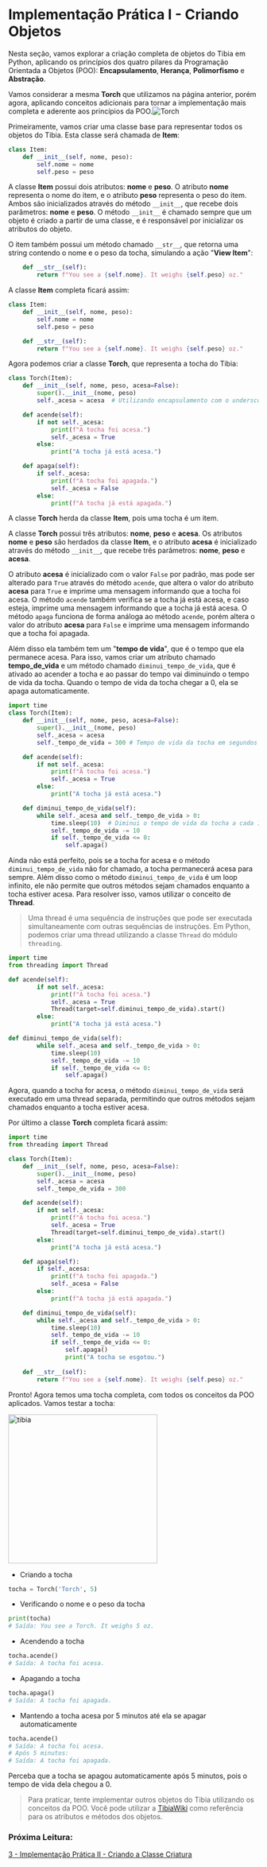 # Implementação Prática I - Criando Objetos

Nesta seção, vamos explorar a criação completa de objetos do Tibia em Python, aplicando os princípios dos quatro pilares da Programação Orientada a Objetos (POO): **Encapsulamento**, **Herança**, **Polimorfismo** e **Abstração**.

Vamos considerar a mesma **Torch** que utilizamos na página anterior, porém agora, aplicando conceitos adicionais para tornar a implementação mais completa e aderente aos princípios da POO.![Torch](https://www.tibiawiki.com.br/images/9/90/Torch.gif)


Primeiramente, vamos criar uma classe base para representar todos os objetos do Tibia. Esta classe será chamada de **Item**:

```python
class Item:
    def __init__(self, nome, peso):
        self.nome = nome
        self.peso = peso
```

A classe **Item** possui dois atributos: **nome** e **peso**. O atributo **nome** representa o nome do item, e o atributo **peso** representa o peso do item. Ambos são inicializados através do método `__init__`, que recebe dois parâmetros: **nome** e **peso**. O método `__init__` é chamado sempre que um objeto é criado a partir de uma classe, e é responsável por inicializar os atributos do objeto.

O item também possui um método chamado `__str__`, que retorna uma string contendo o nome e o peso da tocha, simulando a ação "**View Item**":

```python
    def __str__(self):
        return f"You see a {self.nome}. It weighs {self.peso} oz."
```

A classe **Item** completa ficará assim:

```python
class Item:
    def __init__(self, nome, peso):
        self.nome = nome
        self.peso = peso

    def __str__(self):
        return f"You see a {self.nome}. It weighs {self.peso} oz."
```

Agora podemos criar a classe **Torch**, que representa a tocha do Tibia:

```python
class Torch(Item):
    def __init__(self, nome, peso, acesa=False):
        super().__init__(nome, peso)
        self._acesa = acesa  # Utilizando encapsulamento com o underscore _

    def acende(self):
        if not self._acesa:
            print(f"A tocha foi acesa.")
            self._acesa = True
        else:
            print("A tocha já está acesa.")

    def apaga(self):
        if self._acesa:
            print(f"A tocha foi apagada.")
            self._acesa = False
        else:
            print(f"A tocha já está apagada.")
```

A classe **Torch** herda da classe **Item**, pois uma tocha é um item. 

A classe **Torch** possui três atributos: **nome**, **peso** e **acesa**. Os atributos **nome** e **peso** são herdados da classe **Item**, e o atributo **acesa** é inicializado através do método `__init__`, que recebe três parâmetros: **nome**, **peso** e **acesa**. 

O atributo **acesa** é inicializado com o valor `False` por padrão, mas pode ser alterado para `True` através do método `acende`, que altera o valor do atributo **acesa** para `True` e imprime uma mensagem informando que a tocha foi acesa. O método `acende` também verifica se a tocha já está acesa, e caso esteja, imprime uma mensagem informando que a tocha já está acesa. O método `apaga` funciona de forma análoga ao método `acende`, porém altera o valor do atributo **acesa** para `False` e imprime uma mensagem informando que a tocha foi apagada.

Além disso ela também tem um "**tempo de vida**", que é o tempo que ela permanece acesa. Para isso, vamos criar um atributo chamado **tempo_de_vida** e um método chamado `diminui_tempo_de_vida`, que é ativado ao acender a tocha e ao passar do tempo vai diminuindo o tempo de vida da tocha. Quando o tempo de vida da tocha chegar a 0, ela se apaga automaticamente.

```python
import time
class Torch(Item):
    def __init__(self, nome, peso, acesa=False):
        super().__init__(nome, peso)
        self._acesa = acesa
        self._tempo_de_vida = 300 # Tempo de vida da tocha em segundos (5 minutos)

    def acende(self):
        if not self._acesa:
            print(f"A tocha foi acesa.")
            self._acesa = True
        else:
            print("A tocha já está acesa.")

    def diminui_tempo_de_vida(self):
        while self._acesa and self._tempo_de_vida > 0:
            time.sleep(10)  # Diminui o tempo de vida da tocha a cada 10 segundos acesa
            self._tempo_de_vida -= 10
            if self._tempo_de_vida <= 0:
                self.apaga()
```

Ainda não está perfeito, pois se a tocha for acesa e o método `diminui_tempo_de_vida` não for chamado, a tocha permanecerá acesa para sempre. Além disso como o método `diminui_tempo_de_vida` é um loop infinito, ele não permite que outros métodos sejam chamados enquanto a tocha estiver acesa. Para resolver isso, vamos utilizar o conceito de **Thread**.

>Uma thread é uma sequência de instruções que pode ser executada simultaneamente com outras sequências de instruções. Em Python, podemos criar uma thread utilizando a classe `Thread` do módulo `threading`.

```python
import time
from threading import Thread

def acende(self):
        if not self._acesa:
            print(f"A tocha foi acesa.")
            self._acesa = True
            Thread(target=self.diminui_tempo_de_vida).start()
        else:
            print("A tocha já está acesa.")

def diminui_tempo_de_vida(self):
        while self._acesa and self._tempo_de_vida > 0:
            time.sleep(10)
            self._tempo_de_vida -= 10
            if self._tempo_de_vida <= 0:
                self.apaga()
```

Agora, quando a tocha for acesa, o método `diminui_tempo_de_vida` será executado em uma thread separada, permitindo que outros métodos sejam chamados enquanto a tocha estiver acesa.

Por último a classe **Torch** completa ficará assim:

```python
import time
from threading import Thread

class Torch(Item):
    def __init__(self, nome, peso, acesa=False):
        super().__init__(nome, peso)
        self._acesa = acesa
        self._tempo_de_vida = 300

    def acende(self):
        if not self._acesa:
            print(f"A tocha foi acesa.")
            self._acesa = True
            Thread(target=self.diminui_tempo_de_vida).start()
        else:
            print("A tocha já está acesa.")

    def apaga(self):
        if self._acesa:
            print(f"A tocha foi apagada.")
            self._acesa = False
        else:
            print(f"A tocha já está apagada.")

    def diminui_tempo_de_vida(self):
        while self._acesa and self._tempo_de_vida > 0:
            time.sleep(10)
            self._tempo_de_vida -= 10
            if self._tempo_de_vida <= 0:
                self.apaga()
                print("A tocha se esgotou.")
    
    def __str__(self):
        return f"You see a {self.nome}. It weighs {self.peso} oz."
```

Pronto! Agora temos uma tocha completa, com todos os conceitos da POO aplicados. Vamos testar a tocha:

<img src="../images/player_torch.jpg" alt="tibia" width="300" height="auto">

- Criando a tocha
```python
tocha = Torch('Torch', 5)
```
- Verificando o nome e o peso da tocha
```python
print(tocha)
# Saída: You see a Torch. It weighs 5 oz.
```

- Acendendo a tocha
```python
tocha.acende()
# Saída: A tocha foi acesa.
```

- Apagando a tocha
```python	
tocha.apaga()
# Saída: A tocha foi apagada.
```

- Mantendo a tocha acesa por 5 minutos até ela se apagar automaticamente
```python
tocha.acende()
# Saída: A tocha foi acesa.
# Após 5 minutos:
# Saída: A tocha foi apagada.
```

Perceba que a tocha se apagou automaticamente após 5 minutos, pois o tempo de vida dela chegou a 0.

>Para praticar, tente implementar outros objetos do Tibia utilizando os conceitos da POO. Você pode utilizar a [TibiaWiki](https://www.tibiawiki.com.br/wiki/Itens) como referência para os atributos e métodos dos objetos.


### Próxima Leitura:
[3 - Implementação Prática II - Criando a Classe Criatura](3%20-%20Implementação%20Prática%20II%20-%20Criando%20a%20Classe%20Criatura.md)
